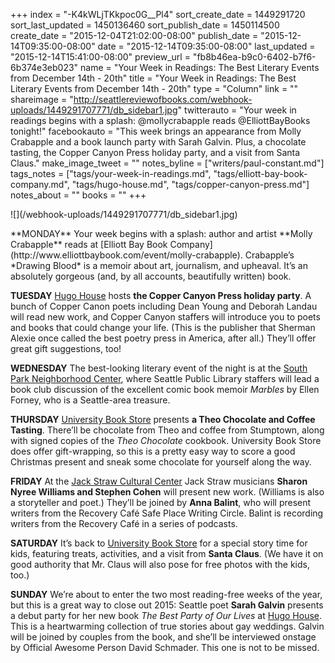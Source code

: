 +++
index = "-K4kWLjTKkpoc0G__Pl4"
sort_create_date = 1449291720
sort_last_updated = 1450136460
sort_publish_date = 1450114500
create_date = "2015-12-04T21:02:00-08:00"
publish_date = "2015-12-14T09:35:00-08:00"
date = "2015-12-14T09:35:00-08:00"
last_updated = "2015-12-14T15:41:00-08:00"
preview_url = "fb8b46ea-b9c0-6402-b7f6-6b374e3eb023"
name = "Your Week in Readings: The Best Literary Events from December 14th - 20th"
title = "Your Week in Readings: The Best Literary Events from December 14th - 20th"
type = "Column"
link = ""
shareimage = "http://seattlereviewofbooks.com/webhook-uploads/1449291707771/db_sidebar1.jpg"
twitterauto = "Your week in readings begins with a splash: @mollycrabapple reads @ElliottBayBooks tonight!"
facebookauto = "This week brings an appearance from Molly Crabapple and a book launch party with Sarah Galvin. Plus, a chocolate tasting, the Copper Canyon Press holiday party, and a visit from Santa Claus."
make_image_tweet = ""
notes_byline = ["writers/paul-constant.md"]
tags_notes = ["tags/your-week-in-readings.md", "tags/elliott-bay-book-company.md", "tags/hugo-house.md", "tags/copper-canyon-press.md"]
notes_about = ""
books = ""
+++
<p class="image-left">![](/webhook-uploads/1449291707771/db_sidebar1.jpg)</p>**MONDAY** Your week begins with a splash: author and artist **Molly Crabapple** reads at [Elliott Bay Book Company](http://www.elliottbaybook.com/event/molly-crabapple). Crabapple’s *Drawing Blood* is a memoir about art, journalism, and upheaval. It’s an absolutely gorgeous (and, by all accounts, beautifully written) book.

**TUESDAY** [Hugo House](https://hugohouse.org/event/copper-canyon-press-holiday-party/) hosts **the Copper Canyon Press holiday party**. A bunch of Copper Canon poets including Dean Young and Deborah Landau will read new work, and Copper Canyon staffers will introduce you to poets and books that could change your life. (This is the publisher that Sherman Alexie once called the best poetry press in America, after all.) They’ll offer great gift suggestions, too!

**WEDNESDAY** The best-looking literary event of the night is at the [South Park Neighborhood Center](http://www.spl.org/calendar-of-events#/?i=3), where Seattle Public Library staffers will lead a book club discussion of the excellent comic book memoir *Marbles* by Ellen Forney, who is a Seattle-area treasure.

**THURSDAY** [University Book Store](http://www2.bookstore.washington.edu/_events/events_cal.taf?evmonth=12&evyear=2015&eventid=2015120210160300&pre=20151203&pst=20151219) presents **a Theo Chocolate and Coffee Tasting**. There’ll be chocolate from Theo and coffee from Stumptown, along with signed copies of the *Theo Chocolate* cookbook. University Book Store does offer gift-wrapping, so this is a pretty easy way to score a good Christmas present and sneak some chocolate for yourself along the way.

**FRIDAY** At the [Jack Straw Cultural Center](https://www.facebook.com/events/478308432340189/) Jack Straw musicians **Sharon Nyree Williams and Stephen Cohen** will present new work. (Williams is also a storyteller and poet.) They’ll be joined by **Anna Balint**, who will present writers from the Recovery Café Safe Place Writing Circle. Balint is recording writers from the Recovery Café in a series of podcasts.

**SATURDAY** It’s back to [University Book Store](http://www2.bookstore.washington.edu/_events/events_cal.taf?evmonth=12&evyear=2015&eventid=2015101411064800&pre=20151211&pst=20151227) for a special story time for kids, featuring treats, activities, and a visit from **Santa Claus**. (We have it on good authority that Mr. Claus will also pose for free photos with the kids, too.)

**SUNDAY** We’re about to enter the two most reading-free weeks of the year, but this is a great way to close out 2015: Seattle poet **Sarah Galvin** presents a debut party for her new book *The Best Party of Our Lives* at [Hugo House](https://hugohouse.org/event/book-launch-party-for-sarah-galvins-the-best-party-of-our-lives/). This is a heartwarming collection of true stories about gay weddings. Galvin will be joined by couples from the book, and she’ll be interviewed onstage by Official Awesome Person David Schmader. This one is not to be missed.
